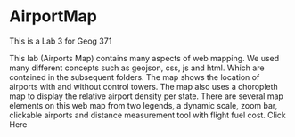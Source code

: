 # AirportMap
This is a Lab 3 for Geog 371

This lab (Airports Map) contains many aspects of web mapping. We used many different concepts such as geojson, css, js and html. Which are contained in the subsequent folders. The map shows the location of airports with and without control towers. The map also uses a choropleth map to display the relative airport density per state. There are several map elements on this web map from two legends, a dynamic scale, zoom bar, clickable airports and distance measurement tool with flight fuel cost.
<a herf="https://clarype.github.io/AirportMap/">Click Here<a>
